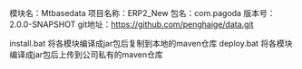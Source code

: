 
模块名：Mtbasedata
项目名称：ERP2_New
包名：com.pagoda
版本号：2.0.0-SNAPSHOT
git地址：https://github.com/penghaige/data.git

install.bat 将各模块编译成jar包后复制到本地的maven仓库
deploy.bat 将各模块编译成jar包后上传到公司私有的maven仓库